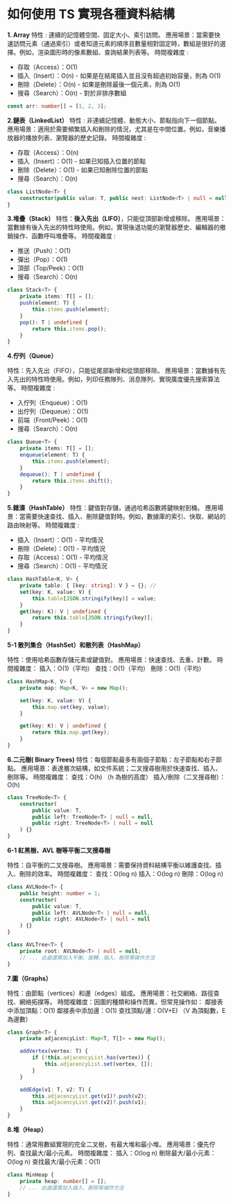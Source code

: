 # 如何使用 TS 實現各種資料結構

**1. Array**
特性 : 連續的記憶體空間、固定大小、索引訪問。
應用場景：當需要快速訪問元素（通過索引）或者知道元素的順序且數量相對固定時，數組是很好的選擇。例如，渲染圖形時的像素數組、查詢結果列表等。
時間複雜度 :

-   存取（Access）：O(1)
-   插入（Insert）：O(n) - 如果是在結尾插入並且沒有超過初始容量，則為 O(1)
-   刪除（Delete）：O(n) - 如果是刪除最後一個元素，則為 O(1)
-   搜尋（Search）：O(n) - 對於非排序數組

```ts
const arr: number[] = [1, 2, 3];
```

**2.鏈表（LinkedList）**
特性 : 非連續記憶體、動態大小、節點指向下一個節點。
應用場景：適用於需要頻繁插入和刪除的情況，尤其是在中間位置。例如，音樂播放器的播放列表、瀏覽器的歷史記錄。
時間複雜度 :

-   存取（Access）：O(n)
-   插入（Insert）：O(1) - 如果已知插入位置的節點
-   刪除（Delete）：O(1) - 如果已知刪除位置的節點
-   搜尋（Search）：O(n)

```ts
class ListNode<T> {
    constructor(public value: T, public next: ListNode<T> | null = null) {}
}
```

**3.堆疊（Stack）**
特性：**後入先出（LIFO）**，只能從頂部新增或移除。
應用場景：當數據有後入先出的特性時使用。例如，實現後退功能的瀏覽器歷史、編輯器的撤銷操作、函數呼叫堆疊等。
時間複雜度 :

-   推送（Push）：O(1)
-   彈出（Pop）：O(1)
-   頂部（Top/Peek）：O(1)
-   搜尋（Search）：O(n)

```ts
class Stack<T> {
    private items: T[] = [];
    push(element: T) {
        this.items.push(element);
    }
    pop(): T | undefined {
        return this.items.pop();
    }
}
```

**4.佇列（Queue）**

特性：先入先出（FIFO），只能從尾部新增和從頭部移除。
應用場景：當數據有先入先出的特性時使用。例如，列印任務隊列、消息隊列、實現廣度優先搜索算法等。
時間複雜度 :

-   入佇列（Enqueue）：O(1)
-   出佇列（Dequeue）：O(1)
-   前端（Front/Peek）：O(1)
-   搜尋（Search）：O(n)

```ts
class Queue<T> {
    private items: T[] = [];
    enqueue(element: T) {
        this.items.push(element);
    }
    dequeue(): T | undefined {
        return this.items.shift();
    }
}
```

**5.雜湊（HashTable）**
特性：鍵值對存儲，通過哈希函數將鍵映射到桶。
應用場景：當需要快速查找、插入、刪除鍵值對時。例如，數據庫的索引、快取、網站的路由映射等。
時間複雜度 :

-   插入（Insert）：O(1) - 平均情況
-   刪除（Delete）：O(1) - 平均情況
-   存取（Access）：O(1) - 平均情況
-   搜尋（Search）：O(1) - 平均情況

```ts
class HashTable<K, V> {
    private table: { [key: string]: V } = {}; //
    set(key: K, value: V) {
        this.table[JSON.stringify(key)] = value;
    }
    get(key: K): V | undefined {
        return this.table[JSON.stringify(key)];
    }
}
```

**5-1 散列集合（HashSet）和散列表（HashMap）**

特性：使用哈希函數存儲元素或鍵值對。
應用場景：快速查找、去重、計數。
時間複雜度：
插入：O(1)（平均）
查找：O(1)（平均）
刪除：O(1)（平均）

```ts
class HashMap<K, V> {
    private map: Map<K, V> = new Map();

    set(key: K, value: V) {
        this.map.set(key, value);
    }

    get(key: K): V | undefined {
        return this.map.get(key);
    }
}
```

**6.二元樹( Binary Trees)**
特性：每個節點最多有兩個子節點：左子節點和右子節點。
應用場景：表達層次結構，如文件系統；二叉搜尋樹用於快速查找、插入、刪除等。
時間複雜度：
查找：O(h) （h 為樹的高度）
插入/刪除（二叉搜尋樹）：O(h)

```ts
class TreeNode<T> {
    constructor(
        public value: T,
        public left: TreeNode<T> | null = null,
        public right: TreeNode<T> | null = null
    ) {}
}
```

**6-1 紅黑樹、AVL 樹等平衡二叉搜尋樹**

特性：自平衡的二叉搜尋樹。
應用場景：需要保持資料結構平衡以維護查找、插入、刪除的效率。
時間複雜度：
查找：O(log n)
插入：O(log n)
刪除：O(log n)

```ts
class AVLNode<T> {
    public height: number = 1;
    constructor(
        public value: T,
        public left: AVLNode<T> | null = null,
        public right: AVLNode<T> | null = null
    ) {}
}

class AVLTree<T> {
    private root: AVLNode<T> | null = null;
    // ... 此處還需加入平衡、旋轉、插入、刪除等操作方法
}
```

**7.圖（Graphs）**

特性：由節點（vertices）和邊（edges）組成。
應用場景：社交網絡、路徑查找、網絡拓撲等。
時間複雜度：因圖的種類和操作而異，但常見操作如：
鄰接表中添加頂點：O(1)
鄰接表中添加邊：O(1)
查找頂點/邊：O(V+E) （V 為頂點數，E 為邊數）

```ts
class Graph<T> {
    private adjacencyList: Map<T, T[]> = new Map();

    addVertex(vertex: T) {
        if (!this.adjacencyList.has(vertex)) {
            this.adjacencyList.set(vertex, []);
        }
    }

    addEdge(v1: T, v2: T) {
        this.adjacencyList.get(v1)?.push(v2);
        this.adjacencyList.get(v2)?.push(v1);
    }
}
```

**8.堆（Heap）**

特性：通常用數組實現的完全二叉樹，有最大堆和最小堆。
應用場景：優先佇列、查找最大/最小元素。
時間複雜度：
插入：O(log n)
刪除最大/最小元素：O(log n)
查找最大/最小元素：O(1)

```ts
class MinHeap {
    private heap: number[] = [];
    // ... 此處還需加入插入、刪除等操作方法
}
```
